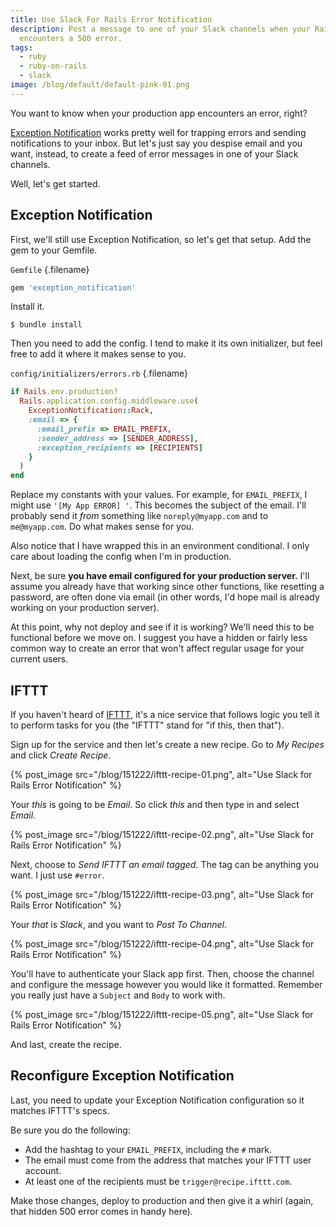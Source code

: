 ```yaml
---
title: Use Slack For Rails Error Notification
description: Post a message to one of your Slack channels when your Rails app
  encounters a 500 error.
tags:
  - ruby
  - ruby-on-rails
  - slack
image: /blog/default/default-pink-01.png
---
```


You want to know when your production app encounters an error, right?

[Exception Notification](https://github.com/smartinez87/exception_notification) works pretty well for trapping errors and sending notifications to your inbox. But let's just say you despise email and you want, instead, to create a feed of error messages in one of your Slack channels.

Well, let's get started.

## Exception Notification

First, we'll still use Exception Notification, so let's get that setup. Add the gem to your Gemfile.

`Gemfile` {.filename}

```ruby
gem 'exception_notification'
```

Install it.

    $ bundle install

Then you need to add the config. I tend to make it its own initializer, but feel free to add it where it makes sense to you.

`config/initializers/errors.rb` {.filename}

```ruby
if Rails.env.production?
  Rails.application.config.middleware.use(
    ExceptionNotification::Rack,
    :email => {
      :email_prefix => EMAIL_PREFIX,
      :sender_address => [SENDER_ADDRESS],
      :exception_recipients => [RECIPIENTS]
    }
  )
end
```

Replace my constants with your values. For example, for `EMAIL_PREFIX`, I might use `'[My App ERROR] '`. This becomes the subject of the email. I'll probably send it _from_ something like `noreply@myapp.com` and to `me@myapp.com`. Do what makes sense for you.

Also notice that I have wrapped this in an environment conditional. I only care about loading the config when I'm in production.

Next, be sure **you have email configured for your production server.** I'll assume you already have that working since other functions, like resetting a password, are often done via email (in other words, I'd hope mail is already working on your production server).

At this point, why not deploy and see if it is working? We'll need this to be functional before we move on. I suggest you have a hidden or fairly less common way to create an error that won't affect regular usage for your current users.

## IFTTT

If you haven't heard of [IFTTT](https://ifttt.com/wtf), it's a nice service that follows logic you tell it to perform tasks for you (the "IFTTT" stand for "if this, then that").

Sign up for the service and then let's create a new recipe. Go to _My Recipes_ and click _Create Recipe_.

{% post_image
    src="/blog/151222/ifttt-recipe-01.png",
    alt="Use Slack for Rails Error Notification" %}

Your _this_ is going to be _Email_. So click _this_ and then type in and select _Email_.

{% post_image
    src="/blog/151222/ifttt-recipe-02.png",
    alt="Use Slack for Rails Error Notification" %}

Next, choose to _Send IFTTT an email tagged_. The tag can be anything you want. I just use `#error`.

{% post_image
    src="/blog/151222/ifttt-recipe-03.png",
    alt="Use Slack for Rails Error Notification" %}

Your _that_ is _Slack_, and you want to _Post To Channel_.

{% post_image
    src="/blog/151222/ifttt-recipe-04.png",
    alt="Use Slack for Rails Error Notification" %}

You'll have to authenticate your Slack app first. Then, choose the channel and configure the message however you would like it formatted. Remember you really just have a `Subject` and `Body` to work with.

{% post_image
    src="/blog/151222/ifttt-recipe-05.png",
    alt="Use Slack for Rails Error Notification" %}

And last, create the recipe.

## Reconfigure Exception Notification

Last, you need to update your Exception Notification configuration so it matches IFTTT's specs.

Be sure you do the following:

- Add the hashtag to your `EMAIL_PREFIX`, including the `#` mark.
- The email must come from the address that matches your IFTTT user account.
- At least one of the recipients must be `trigger@recipe.ifttt.com`.

Make those changes, deploy to production and then give it a whirl (again, that hidden 500 error comes in handy here).
